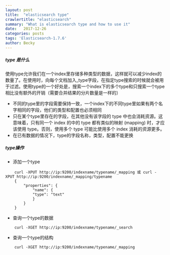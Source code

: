 ```yaml
---
layout: post
title:  "elasticsearch type"
crawlertitle: "elasticsearch"
summary: "What is elasticsearch type and how to use it"
date:   2017-12-26
categories: posts
tags: 'Elasticsearch-1.7.6'
author: Becky
---
```

##### type 是什么

使用type允许我们在一个index里存储多种类型的数据，这样就可以减少index的数量了。在使用时，向每个文档加入_type字段，在指定type搜索的时候就会被用于过滤。使用type的一个好处是，搜索一个index下的多个type和只搜索一个type相比没有额外的开销（需要合并结果的分片数量是一样的）

* 不同的type里的字段需要保持一致，一个index下的不同type里如果有两个名字相同的字段，他们的类型和配置也必须相同
* 只在某个type里存在的字段，在其他没有该字段的 type 中也会消耗资源。这意味着，只有同一个 index 的中的 type 都有类似的映射 (mapping) 时，才应该使用 type。否则，使用多个 type 可能比使用多个 index 消耗的资源更多。
* 在已有数据的情况下，type的字段名称，类型，配置不能更换

##### type操作
* 添加一个type
```
    curl -XPUT http://ip:9200/indexname/typename/_mapping 或 curl -XPUT http://ip:9200/indexname/_mapping/typename
    {
        "properties": {
            "name": {
            "type": "text"
            }
        }
    }
```
* 查询一个type的数据
```
    curl -XGET http://ip:9200/indexname/typename/_search
```
* 查询一个type的结构
```
    curl -XGET http://ip:9200/indexname/typename/_mapping
```